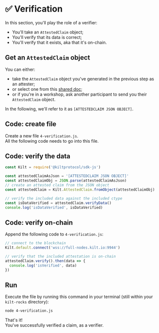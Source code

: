 # ✅ Verification

In this section, you'll play the role of a <span class="label-role verifier">verifier</span>: 
* You'll take an `AttestedClaim` object;
* You'll verify that its data is correct;
* You'll verify that it exists, aka that it's on-chain.

## Get an `AttestedClaim` object
 
You can either:
* take the `AttestedClaim` object you've generated in the previous step as an <span class="label-role attester">attester</span>;
* or select one from this [shared doc](https://hackmd.io/c6OBNgWWR8yWJhMj7WICUA?edit);
* or if you're in a workshop, ask another participant to send you their `AttestedClaim` object.  

In the following, we'll refer to it as `[ATTESTEDCLAIM JSON OBJECT]`.

## Code: create file
Create a new file `4-verification.js`.  
All the following code needs to go into this file.

## Code: verify the data

```javascript
const Kilt = require('@kiltprotocol/sdk-js')

const attestedClaimAsJson = '[ATTESTEDCLAIM JSON OBJECT]'
const attestedClaimObj = JSON.parse(attestedClaimAsJson)
// create an attested claim from the JSON object
const attestedClaim = Kilt.AttestedClaim.fromObject(attestedClaimObj) 

// verify the included data against the included ctype
const isDataVerified = attestedClaim.verifyData()
console.log('isDataVerified', isDataVerified)
```

## Code: verify on-chain 

Append the following code to `4-verification.js`:  

```javascript 
// connect to the blockchain
Kilt.default.connect('wss://full-nodes.kilt.io:9944')

// verify that the included attestation is on-chain
attestedClaim.verify().then(data => {
  console.log('isVerified', data)
})
```

## Run
Execute the file by running this command in your terminal (still within your `kilt-rocks` directory):

```bash
node 4-verification.js
```  

That's it!   
You've successfully verified a claim, as a <span class="label-role verifier">verifier</span>.
